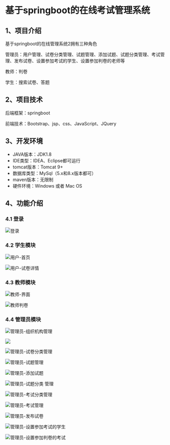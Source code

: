 # 基于springboot的在线考试管理系统


## 1、项目介绍

基于springboot的在线管理系统2拥有三种角色

管理员：用户管理、试卷分类管理、试题管理、添加试题、试题分类管理、考试管理、发布试卷、设置参加考试的学生、设置参加判卷的老师等

教师：判卷

学生：搜索试卷、答题


## 2、项目技术

后端框架：springboot

前端技术：Bootstrap、jsp、css、JavaScript、JQuery

## 3、开发环境

- JAVA版本：JDK1.8
- IDE类型：IDEA、Eclipse都可运行
- tomcat版本：Tomcat 9+
- 数据库类型：MySql（5.x和8.x版本都可） 
- maven版本：无限制
- 硬件环境：Windows 或者 Mac OS


## 4、功能介绍

### 4.1 登录

![登录](https://project-images-1256969109.cos.ap-chongqing.myqcloud.com/Typora-Images/202208131501732.jpg)

### 4.2 学生模块

![用户-首页](https://project-images-1256969109.cos.ap-chongqing.myqcloud.com/Typora-Images/202208131501526.jpg)

![用户-试卷详情](https://project-images-1256969109.cos.ap-chongqing.myqcloud.com/Typora-Images/202208131501648.jpg)

### 4.3 教师模块

![教师-界面](https://project-images-1256969109.cos.ap-chongqing.myqcloud.com/Typora-Images/202208131501487.jpg)

![教师判卷](https://project-images-1256969109.cos.ap-chongqing.myqcloud.com/Typora-Images/202208131501900.jpg)

### 4.4 管理员模块

![管理员-组织机构管理](https://project-images-1256969109.cos.ap-chongqing.myqcloud.com/Typora-Images/202208131501819.jpg)

![](https://project-images-1256969109.cos.ap-chongqing.myqcloud.com/Typora-Images/202208131501682.jpeg)

![管理员-试卷分类管理](https://project-images-1256969109.cos.ap-chongqing.myqcloud.com/Typora-Images/202208131501704.jpg)

![管理员-试题管理](https://project-images-1256969109.cos.ap-chongqing.myqcloud.com/Typora-Images/202208131501619.jpg)

![管理员-添加试题](https://project-images-1256969109.cos.ap-chongqing.myqcloud.com/Typora-Images/202208131501998.jpg)

![管理员-试题分类 管理](https://project-images-1256969109.cos.ap-chongqing.myqcloud.com/Typora-Images/202208131501297.jpg)

![管理员-考试分类管理](https://project-images-1256969109.cos.ap-chongqing.myqcloud.com/Typora-Images/202208131501805.jpg)

![管理员-考试管理](https://project-images-1256969109.cos.ap-chongqing.myqcloud.com/Typora-Images/202208131501292.jpg)

![管理员-发布试卷](https://project-images-1256969109.cos.ap-chongqing.myqcloud.com/Typora-Images/202208131501194.jpg)

![管理员-设置参加考试的学生](https://project-images-1256969109.cos.ap-chongqing.myqcloud.com/Typora-Images/202208131502312.jpg)

![管理员-设置参加判卷的考试](https://project-images-1256969109.cos.ap-chongqing.myqcloud.com/Typora-Images/202208131502818.jpg)



